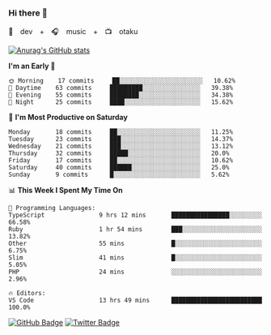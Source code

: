 ### Hi there 👋

🚀　dev　+　🎧　music　+　📺　otaku


[![Anurag's GitHub stats](https://github-readme-stats.vercel.app/api?username=koheitasaka&count_private=true&show_icons=true&theme=monokai)](https://github.com/koheitasaka/github-readme-stats)

<!--START_SECTION:waka-->
**I'm an Early 🐤** 

```text
🌞 Morning    17 commits     ██░░░░░░░░░░░░░░░░░░░░░░░   10.62% 
🌆 Daytime    63 commits     █████████░░░░░░░░░░░░░░░░   39.38% 
🌃 Evening    55 commits     ████████░░░░░░░░░░░░░░░░░   34.38% 
🌙 Night      25 commits     ████░░░░░░░░░░░░░░░░░░░░░   15.62%

```
📅 **I'm Most Productive on Saturday** 

```text
Monday       18 commits     ██░░░░░░░░░░░░░░░░░░░░░░░   11.25% 
Tuesday      23 commits     ███░░░░░░░░░░░░░░░░░░░░░░   14.37% 
Wednesday    21 commits     ███░░░░░░░░░░░░░░░░░░░░░░   13.12% 
Thursday     32 commits     █████░░░░░░░░░░░░░░░░░░░░   20.0% 
Friday       17 commits     ██░░░░░░░░░░░░░░░░░░░░░░░   10.62% 
Saturday     40 commits     ██████░░░░░░░░░░░░░░░░░░░   25.0% 
Sunday       9 commits      █░░░░░░░░░░░░░░░░░░░░░░░░   5.62%

```


📊 **This Week I Spent My Time On** 

```text
💬 Programming Languages: 
TypeScript               9 hrs 12 mins       ████████████████░░░░░░░░░   66.58% 
Ruby                     1 hr 54 mins        ███░░░░░░░░░░░░░░░░░░░░░░   13.82% 
Other                    55 mins             █░░░░░░░░░░░░░░░░░░░░░░░░   6.75% 
Slim                     41 mins             █░░░░░░░░░░░░░░░░░░░░░░░░   5.05% 
PHP                      24 mins             ░░░░░░░░░░░░░░░░░░░░░░░░░   2.96%

🔥 Editors: 
VS Code                  13 hrs 49 mins      █████████████████████████   100.0%

```


<!--END_SECTION:waka-->

[![GitHub Badge](https://img.shields.io/badge/GitHub-100000?style=for-the-badge&logo=github&logoColor=white)](https://github.com/koheitasaka)
[![Twitter Badge](https://img.shields.io/badge/Twitter-1DA1F2?style=for-the-badge&logo=twitter&logoColor=white)](https://twitter.com/sleep_asleep_)
